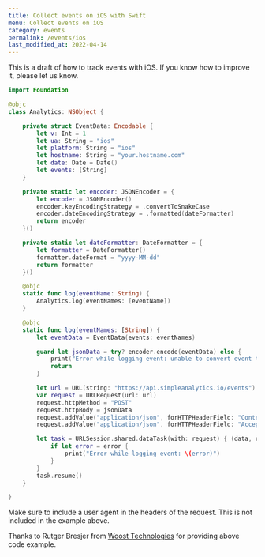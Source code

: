 ```yaml
---
title: Collect events on iOS with Swift
menu: Collect events on iOS
category: events
permalink: /events/ios
last_modified_at: 2022-04-14
---
```


This is a draft of how to track events with iOS. If you know how to improve it, please let us know.

```swift
import Foundation

@objc
class Analytics: NSObject {

    private struct EventData: Encodable {
        let v: Int = 1
        let ua: String = "ios"
        let platform: String = "ios"
        let hostname: String = "your.hostname.com"
        let date: Date = Date()
        let events: [String]
    }

    private static let encoder: JSONEncoder = {
        let encoder = JSONEncoder()
        encoder.keyEncodingStrategy = .convertToSnakeCase
        encoder.dateEncodingStrategy = .formatted(dateFormatter)
        return encoder
    }()

    private static let dateFormatter: DateFormatter = {
        let formatter = DateFormatter()
        formatter.dateFormat = "yyyy-MM-dd"
        return formatter
    }()

    @objc
    static func log(eventName: String) {
        Analytics.log(eventNames: [eventName])
    }

    @objc
    static func log(eventNames: [String]) {
        let eventData = EventData(events: eventNames)

        guard let jsonData = try? encoder.encode(eventData) else {
            print("Error while logging event: unable to convert event to JSON")
            return
        }

        let url = URL(string: "https://api.simpleanalytics.io/events")!
        var request = URLRequest(url: url)
        request.httpMethod = "POST"
        request.httpBody = jsonData
        request.addValue("application/json", forHTTPHeaderField: "Content-Type")
        request.addValue("application/json", forHTTPHeaderField: "Accept")

        let task = URLSession.shared.dataTask(with: request) { (data, response, error) in
            if let error = error {
                print("Error while logging event: \(error)")
            }
        }
        task.resume()
    }

}
```

Make sure to include a user agent in the headers of the request. This is not included in the example above.

Thanks to Rutger Bresjer from [Woost Technologies](https://woost.tech/) for providing above code example.
